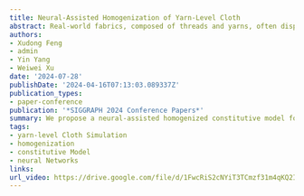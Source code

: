 ```yaml
---
title: Neural-Assisted Homogenization of Yarn-Level Cloth
abstract: Real-world fabrics, composed of threads and yarns, often display complex stress-strain relationships, making their homogenization a challenging task for fast simulation by continuum-based models. Consequently, existing homogenized yarn-level models frequently struggle with numerical stability without line search at large time steps, forcing a trade-off between model accuracy and stability. In this paper, we propose a neural-assisted homogenized constitutive model for simulating yarn-level cloth. Unlike analytic models, a neural model is advantageous in adapting to complex dynamic behaviors, and its inherent smoothness naturally mitigates stability issues. We also introduce a sector-based warm-start strategy to accelerate the data collection process in homogenization. This model is trained using collected strain energy datasets and its accuracy is validated through both qualitative and quantitative experiments. Thanks to our model’s stability, our simulator can now achieve two-orders-of-magnitude speedups with large time steps compared to previous models.
authors:
- Xudong Feng
- admin
- Yin Yang
- Weiwei Xu
date: '2024-07-28'
publishDate: '2024-04-16T07:13:03.089337Z'
publication_types:
- paper-conference
publication: '*SIGGRAPH 2024 Conference Papers*'
summary: We propose a neural-assisted homogenized constitutive model for simulating yarn-level cloth. This model is trained using collected strain energy datasets and its accuracy is validated through qualitative and quantitative experiments.
tags:
- yarn-level Cloth Simulation
- homogenization
- constitutive Model
- neural Networks
links:
url_video: https://drive.google.com/file/d/1FwcRiS2cNYiT3TCmzf31m4qKQ2Iw36hn/view
---
```

